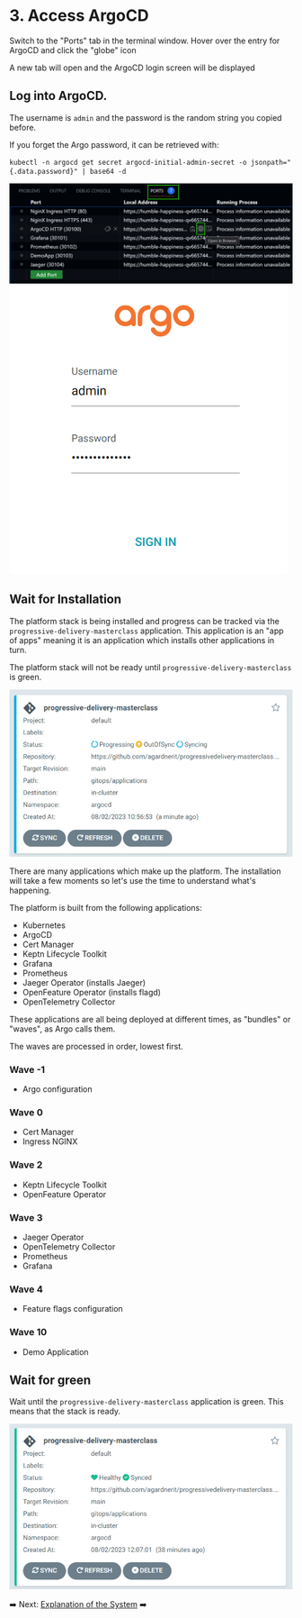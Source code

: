 # 3. Access ArgoCD

Switch to the "Ports" tab in the terminal window. Hover over the entry for ArgoCD and click the "globe" icon

A new tab will open and the ArgoCD login screen will be displayed

## Log into ArgoCD.

The username is `admin` and the password is the random string you copied before.

If you forget the Argo password, it can be retrieved with:
   
```
kubectl -n argocd get secret argocd-initial-admin-secret -o jsonpath="{.data.password}" | base64 -d
```

![access argo](assets/access-argo.png)
![argo login](assets/argo-login.png)

## Wait for Installation

The platform stack is being installed and progress can be tracked via the `progressive-delivery-masterclass` application. This application is an "app of apps" meaning it is an application which installs other applications in turn.

The platform stack will not be ready until `progressive-delivery-masterclass` is green.

![pdm app installation](assets/pdm-argo-installing.png)

There are many applications which make up the platform. The installation will take a few moments so let's use the time to understand what's happening.

The platform is built from the following applications:

- Kubernetes
- ArgoCD
- Cert Manager
- Keptn Lifecycle Toolkit
- Grafana
- Prometheus
- Jaeger Operator (installs Jaeger)
- OpenFeature Operator (installs flagd)
- OpenTelemetry Collector

These applications are all being deployed at different times, as "bundles" or "waves", as Argo calls them.

The waves are processed in order, lowest first.

### Wave -1
- Argo configuration

### Wave 0
- Cert Manager
- Ingress NGINX

### Wave 2
- Keptn Lifecycle Toolkit
- OpenFeature Operator

### Wave 3
- Jaeger Operator
- OpenTelemetry Collector
- Prometheus
- Grafana

### Wave 4
- Feature flags configuration

### Wave 10
- Demo Application

## Wait for green

Wait until the `progressive-delivery-masterclass` application is green. This means that the stack is ready.

![system synced](assets/pdm-synced.png)

➡️ Next: [Explanation of the System](4-explainer.md) ➡️
